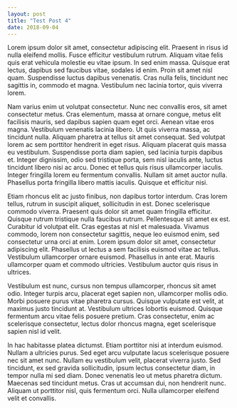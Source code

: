 ```yaml
---
layout: post
title: "Test Post 4"
date: 2018-09-04
---
```


Lorem ipsum dolor sit amet, consectetur adipiscing elit. Praesent in risus id nulla eleifend mollis. Fusce efficitur vestibulum rutrum. Aliquam vitae felis quis erat vehicula molestie eu vitae ipsum. In sed enim massa. Quisque erat lectus, dapibus sed faucibus vitae, sodales id enim. Proin sit amet nisl quam. Suspendisse luctus dapibus venenatis. Cras nulla felis, tincidunt nec sagittis in, commodo et magna. Vestibulum nec lacinia tortor, quis viverra lorem.

Nam varius enim ut volutpat consectetur. Nunc nec convallis eros, sit amet consectetur metus. Cras elementum, massa at ornare congue, metus elit facilisis mauris, sed dapibus sapien quam eget orci. Aenean vitae eros magna. Vestibulum venenatis lacinia libero. Ut quis viverra massa, ac tincidunt nulla. Aliquam pharetra at tellus sit amet consequat. Sed volutpat lorem ac sem porttitor hendrerit in eget risus. Aliquam placerat quis massa eu vestibulum. Suspendisse porta diam sapien, sed lacinia turpis dapibus et. Integer dignissim, odio sed tristique porta, sem nisl iaculis ante, luctus tincidunt libero nisi ac arcu. Donec et tellus quis risus ullamcorper iaculis. Integer fringilla lorem eu fermentum convallis. Nullam sit amet auctor nulla. Phasellus porta fringilla libero mattis iaculis. Quisque et efficitur nisi.

Etiam rhoncus elit ac justo finibus, non dapibus tortor interdum. Cras lorem tellus, rutrum in suscipit aliquet, sollicitudin in est. Donec scelerisque commodo viverra. Praesent quis dolor sit amet quam fringilla efficitur. Quisque rutrum tristique nulla faucibus rutrum. Pellentesque sit amet ex est. Curabitur id volutpat elit. Cras egestas at nisl et malesuada. Vivamus commodo, lorem non consectetur sagittis, neque leo euismod enim, sed consectetur urna orci at enim. Lorem ipsum dolor sit amet, consectetur adipiscing elit. Phasellus ut lectus a sem facilisis euismod vitae ac tellus. Vestibulum ullamcorper ornare euismod. Phasellus in ante erat. Mauris ullamcorper quam et commodo ultricies. Vestibulum auctor quis risus in ultrices.

Vestibulum est nunc, cursus non tempus ullamcorper, rhoncus sit amet odio. Integer turpis arcu, placerat eget sapien non, ullamcorper mollis odio. Morbi posuere purus vitae pharetra cursus. Quisque vulputate est velit, at maximus justo tincidunt at. Vestibulum ultrices lobortis euismod. Quisque fermentum arcu vitae felis posuere pretium. Cras consectetur, enim ac scelerisque consectetur, lectus dolor rhoncus magna, eget scelerisque sapien nisl id velit.

In hac habitasse platea dictumst. Etiam porttitor nisi at interdum euismod. Nullam a ultricies purus. Sed eget arcu vulputate lacus scelerisque posuere nec sit amet nunc. Nullam eu vestibulum velit, placerat viverra justo. Sed tincidunt, ex sed gravida sollicitudin, ipsum lectus consectetur diam, in tempor nulla mi sed diam. Donec venenatis leo ut metus pharetra dictum. Maecenas sed tincidunt metus. Cras ut accumsan dui, non hendrerit nunc. Aliquam ut porttitor nisl, quis fermentum orci. Nulla ullamcorper eleifend velit et convallis.

